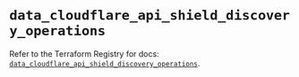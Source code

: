 # `data_cloudflare_api_shield_discovery_operations`

Refer to the Terraform Registry for docs: [`data_cloudflare_api_shield_discovery_operations`](https://registry.terraform.io/providers/cloudflare/cloudflare/5.5.0/docs/data-sources/api_shield_discovery_operations).
